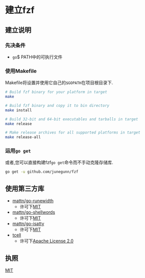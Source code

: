 
# 建立fzf

## 建立说明

### 先决条件

-   `go`$ PATH中的可执行文件

### 使用Makefile

Makefile将设置并使用它自己的`$GOPATH`在项目根目录下. 

```sh
# Build fzf binary for your platform in target
make

# Build fzf binary and copy it to bin directory
make install

# Build 32-bit and 64-bit executables and tarballs in target
make release

# Make release archives for all supported platforms in target
make release-all
```

### 运用`go get`

或者,您可以直接构建fzf`go get`命令而不手动克隆存储库. 

```sh
go get -u github.com/junegunn/fzf
```

## 使用第三方库

-   [mattn/go-runewidth](https://github.com/mattn/go-runewidth)
    -   许可下[MIT](http://mattn.mit-license.org)
-   [mattn/go-shellwords](https://github.com/mattn/go-shellwords)
    -   许可下[MIT](http://mattn.mit-license.org)
-   [mattn/go-isatty](https://github.com/mattn/go-isatty)
    -   许可下[MIT](http://mattn.mit-license.org)
-   [tcell](https://github.com/gdamore/tcell)
    -   许可下[Apache License 2.0](https://github.com/gdamore/tcell/blob/master/LICENSE)

## 执照

[MIT](LICENSE)

